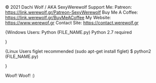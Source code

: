 © 2021 Dachi Wolf / AKA SexyWerewolf
Support Me:
   Patreon: https://link.werewolf.gr/Patreon-SexyWerewolf
   Buy Me A Coffee: https://link.werewolf.gr/BuyMeACoffee
   My Website: https://www.werewof.gr
   Contact Site: https://contact.werewolf.gr


{Windows Users:
   Python (FILE_NAME.py)
   Python 2.7 required

}


{Linux Users
   figlet recommended (sudo apt-get install figlet)
   $ python2 (FILE_NAME.py)

}
















































































Woof! Woof! :)
